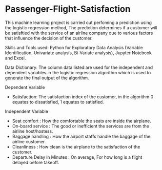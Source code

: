 # Passenger-Flight-Satisfaction
This machine learning project is carried out perfoming a prediction using the logistic regression method, The prediction determines if a customer will be satisftied with the service of an airline company due to various factors that influence the decision of the customer. 

Skills and Tools used: Python for Exploratory Data Analysis (Variable Identification, Univariate analysis, Bi-Variate analysis), Jupyter Notebook and Excel.

Data Dictionary: The column data listed are used for the independent and dependent variables in the logistic regression algorithm which is used to generate the final output of the algorithm. 

Dependent Variable
- Satisfaction: The satisfaction index of the customer, in the algorithm 0 equates to dissatisfied, 1 equates to satisfied.

Independent Variable 
- Seat comfort : How the comfortable the seats are inside the airplane.
- On-board service : The good or inefficient the services are from the airline host/hostess. 
- Baggage handling : How the airport staffs handle the baggage of the airline customer. 
- Cleanliness : How clean is the airplane to the satisfaction of the customer. 
- Departure Delay in Minutes : On average, For how long is a flight delayed before takeoff. 

